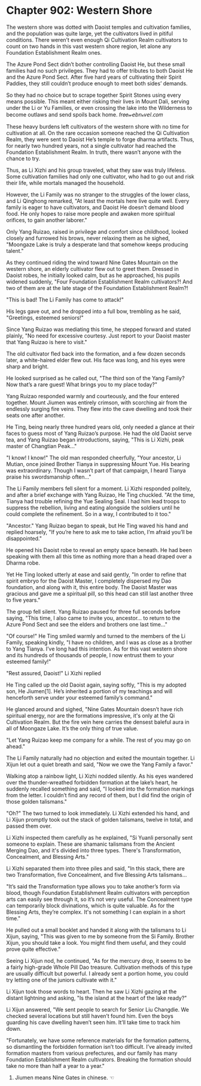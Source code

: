 # Chapter 902: Western Shore

The western shore was dotted with Daoist temples and cultivation families, and the population was quite large, yet the cultivators lived in pitiful conditions. There weren’t even enough Qi Cultivation Realm cultivators to count on two hands in this vast western shore region, let alone any Foundation Establishment Realm ones.

The Azure Pond Sect didn’t bother controlling Daoist He, but these small families had no such privileges. They had to offer tributes to both Daoist He and the Azure Pond Sect. After five hard years of cultivating their Spirit Paddies, they still couldn’t produce enough to meet both sides’ demands.

So they had no choice but to scrape together Spirit Stones using every means possible. This meant either risking their lives in Mount Dali, serving under the Li or Yu Families, or even crossing the lake into the Wilderness to become outlaws and send spoils back home.
𝑓𝘳𝑒𝑒𝓌𝘦𝘣𝘯ℴ𝑣𝘦𝑙.𝘤𝑜𝑚

These heavy burdens left cultivators of the western shore with no time for cultivation at all. On the rare occasion someone reached the Qi Cultivation Realm, they were sent to Daoist He’s temple to forge dharma artifacts. Thus, for nearly two hundred years, not a single cultivator had reached the Foundation Establishment Realm. In truth, there wasn’t anyone with the chance to try.

Thus, as Li Xizhi and his group traveled, what they saw was truly lifeless. Some cultivation families had only one cultivator, who had to go out and risk their life, while mortals managed the household.

However, the Li Family was no stranger to the struggles of the lower class, and Li Qinghong remarked, "At least the mortals here live quite well. Every family is eager to have cultivators, and Daoist He doesn’t demand blood food. He only hopes to raise more people and awaken more spiritual orifices, to gain another laborer."

Only Yang Ruizao, raised in privilege and comfort since childhood, looked closely and furrowed his brows, never relaxing them as he sighed, "Moongaze Lake is truly a desperate land that somehow keeps producing talent."

As they continued riding the wind toward Nine Gates Mountain on the western shore, an elderly cultivator flew out to greet them. Dressed in Daoist robes, he initially looked calm, but as he approached, his pupils widened suddenly, "Four Foundation Establishment Realm cultivators?! And two of them are at the late stage of the Foundation Establishment Realm?!

"This is bad! The Li Family has come to attack!"

His legs gave out, and he dropped into a full bow, trembling as he said, "Greetings, esteemed seniors!"

Since Yang Ruizao was mediating this time, he stepped forward and stated plainly, "No need for excessive courtesy. Just report to your Daoist master that Yang Ruizao is here to visit."

The old cultivator fled back into the formation, and a few dozen seconds later, a white-haired elder flew out. His face was long, and his eyes were sharp and bright.

He looked surprised as he called out, "The third son of the Yang Family? Now that’s a rare guest! What brings you to my place today?"

Yang Ruizao responded warmly and courteously, and the four entered together. Mount Jiumen was entirely crimson, with scorching air from the endlessly surging fire veins. They flew into the cave dwelling and took their seats one after another.

He Ting, being nearly three hundred years old, only needed a glance at their faces to guess most of Yang Ruizao’s purpose. He had the old Daoist serve tea, and Yang Ruizao began introductions, saying, "This is Li Xizhi, peak master of Changtian Peak..."

"I know! I know!" The old man responded cheerfully, "Your ancestor, Li Mutian, once joined Brother Tianya in suppressing Mount Yue. His bearing was extraordinary. Though I wasn’t part of that campaign, I heard Tianya praise his swordsmanship often..."

The Li Family members fell silent for a moment. Li Xizhi responded politely, and after a brief exchange with Yang Ruizao, He Ting chuckled. "At the time, Tianya had trouble refining the Yue Sealing Seal. I had him lead troops to suppress the rebellion, living and eating alongside the soldiers until he could complete the refinement. So in a way, I contributed to it too."

"Ancestor." Yang Ruizao began to speak, but He Ting waved his hand and replied hoarsely, "If you’re here to ask me to take action, I’m afraid you’ll be disappointed."

He opened his Daoist robe to reveal an empty space beneath. He had been speaking with them all this time as nothing more than a head draped over a Dharma robe.

Yet He Ting looked utterly at ease and said gently, "In order to refine that spirit embryo for the Daoist Master, I completely dispersed my Dao foundation, and along with it, this entire body. The Daoist Master was gracious and gave me a spiritual pill, so this head can still last another three to five years."

The group fell silent. Yang Ruizao paused for three full seconds before saying, "This time, I also came to invite you, ancestor... to return to the Azure Pond Sect and see the elders and brothers one last time..."

"Of course!" He Ting smiled warmly and turned to the members of the Li Family, speaking kindly, "I have no children, and I was as close as a brother to Yang Tianya. I’ve long had this intention. As for this vast western shore and its hundreds of thousands of people, I now entrust them to your esteemed family!"

"Rest assured, Daoist!" Li Xizhi replied

He Ting called up the old Daoist again, saying softly, "This is my adopted son, He Jiumen[1]. He’s inherited a portion of my teachings and will henceforth serve under your esteemed family’s command."

He glanced around and sighed, "Nine Gates Mountain doesn’t have rich spiritual energy, nor are the formations impressive, it's only at the Qi Cultivation Realm. But the fire vein here carries the densest baleful aura in all of Moongaze Lake. It’s the only thing of true value.

"Let Yang Ruizao keep me company for a while. The rest of you may go on ahead."

The Li Family naturally had no objection and exited the mountain together. Li Xijun let out a quiet breath and said, "Now we owe the Yang Family a favor."

Walking atop a rainbow light, Li Xizhi nodded silently. As his eyes wandered over the thunder-wreathed forbidden formation at the lake’s heart, he suddenly recalled something and said, "I looked into the formation markings from the letter. I couldn’t find any record of them, but I did find the origin of those golden talismans."

"Oh?" The two turned to look immediately. Li Xizhi extended his hand, and Li Xijun promptly took out the stack of golden talismans, twelve in total, and passed them over.

Li Xizhi inspected them carefully as he explained, "Si Yuanli personally sent someone to explain. These are shamanic talismans from the Ancient Merging Dao, and it's divided into three types. There's Transformation, Concealment, and Blessing Arts."

Li Xizhi separated them into three piles and said, "In this stack, there are two Transformation, five Concealment, and five Blessing Arts talismans...

"It’s said the Transformation type allows you to take another’s form via blood, though Foundation Establishment Realm cultivators with perception arts can easily see through it, so it’s not very useful. The Concealment type can temporarily block divinations, which is quite valuable. As for the Blessing Arts, they’re complex. It's not something I can explain in a short time."

He pulled out a small booklet and handed it along with the talismans to Li Xijun, saying, "This was given to me by someone from the Si Family. Brother Xijun, you should take a look. You might find them useful, and they could prove quite effective."

Seeing Li Xijun nod, he continued, "As for the mercury drop, it seems to be a fairly high-grade Whole Pill Dao treasure. Cultivation methods of this type are usually difficult but powerful. I already sent a portion home, you could try letting one of the juniors cultivate with it."

Li Xijun took those words to heart. Then he saw Li Xizhi gazing at the distant lightning and asking, "Is the island at the heart of the lake ready?"

Li Xijun answered, "We sent people to search for Senior Liu Changdie. We checked several locations but still haven’t found him. Even the boys guarding his cave dwelling haven’t seen him. It’ll take time to track him down.

"Fortunately, we have some reference materials for the formation patterns, so dismantling the forbidden formation isn’t too difficult. I’ve already invited formation masters from various prefectures, and our family has many Foundation Establishment Realm cultivators. Breaking the formation should take no more than half a year to a year."

1. Jiumen means Nine Gates in chinese. ☜
